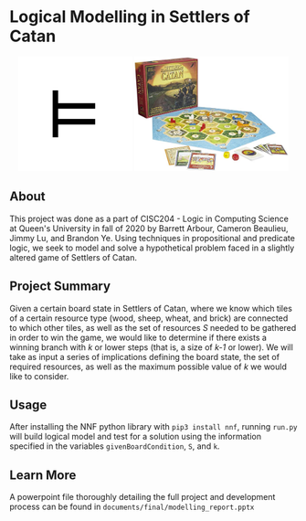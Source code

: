 # Logical Modelling in Settlers of Catan

<p align="center">
<img src = "img/logic.png" height="200">
  <img src="img/catan.jpg" alt="Logo" height="200">
</p>

## About

This project was done as a part of CISC204 - Logic in Computing Science at Queen's University in fall of 2020 by Barrett Arbour, Cameron Beaulieu, Jimmy Lu, and Brandon Ye. Using techniques in propositional and predicate logic, we seek to model and solve a hypothetical problem faced in a slightly altered game of Settlers of Catan.

## Project Summary

Given a certain board state in Settlers of Catan, where we know which tiles of a certain resource type (wood, sheep, wheat, and brick) are connected to which other tiles, as well as the set of resources <em>S</em> needed to be gathered in order to win the game, we would like to determine if there exists a winning branch with <em>k</em> or lower steps (that is, a size of <em>k-1</em> or lower). We will take as input a series of implications defining the board state, the set of required resources, as well as the maximum possible value of <em>k</em> we would like to consider.

## Usage

After installing the NNF python library with `pip3 install nnf`, running `run.py` will build logical model and test for a solution using the information specified in the variables `givenBoardCondition`, `S`, and `k`.

## Learn More

A powerpoint file thoroughly detailing the full project and development process can be found in `documents/final/modelling_report.pptx`

